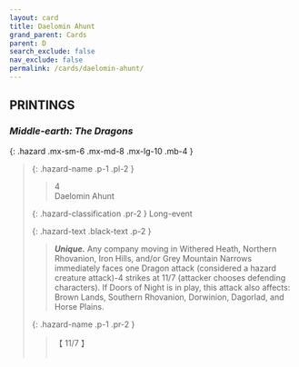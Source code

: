 ```yaml
---
layout: card
title: Daelomin Ahunt
grand_parent: Cards
parent: D
search_exclude: false
nav_exclude: false
permalink: /cards/daelomin-ahunt/
---
```


## PRINTINGS


### _Middle-earth: The Dragons_

{: .hazard .mx-sm-6 .mx-md-8 .mx-lg-10 .mb-4 }
> {: .hazard-name .p-1 .pl-2 }
> > <div class="hazard-mp">4</div>
> > <div class="card-name">Daelomin Ahunt</div>
>
> {: .hazard-classification .pr-2 }
> Long-event
>
> {: .hazard-text .black-text .p-2 }
> > _**Unique.**_ Any company moving in Withered Heath, Northern Rhovanion, Iron Hills, and/or Grey Mountain Narrows immediately faces one Dragon attack (considered a hazard creature attack)-4 strikes at 11/7 (attacker chooses defending characters). If Doors of Night is in play, this attack also affects: Brown Lands, Southern Rhovanion, Dorwinion, Dagorlad, and Horse Plains. 
>
> {: .hazard-name .p-1 .pr-2 }
> > <div class="card-shield">【 11/7 】</div>
> > <div class="card-corruption">&nbsp;</div>
